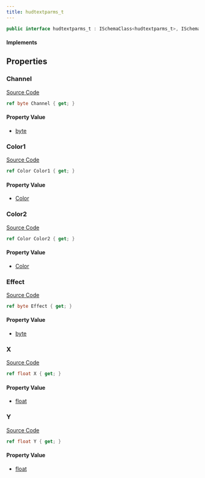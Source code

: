 ```yaml
---
title: hudtextparms_t
---
```


```csharp
public interface hudtextparms_t : ISchemaClass<hudtextparms_t>, ISchemaField, ISchemaClass, INativeHandle
```

#### Implements

## Properties

### Channel

[Source Code](https://github.com/swiftly-solution/swiftlys2/blob/beta/managed/src/SwiftlyS2.Generated/Schemas/Interfaces/hudtextparms_t.cs#L22)

```csharp
ref byte Channel { get; }
```

#### Property Value

- [byte](https://learn.microsoft.com/dotnet/api/system.byte)

### Color1

[Source Code](https://github.com/swiftly-solution/swiftlys2/blob/beta/managed/src/SwiftlyS2.Generated/Schemas/Interfaces/hudtextparms_t.cs#L16)

```csharp
ref Color Color1 { get; }
```

#### Property Value

- [Color](/docs/api/shared/natives/color)

### Color2

[Source Code](https://github.com/swiftly-solution/swiftlys2/blob/beta/managed/src/SwiftlyS2.Generated/Schemas/Interfaces/hudtextparms_t.cs#L18)

```csharp
ref Color Color2 { get; }
```

#### Property Value

- [Color](/docs/api/shared/natives/color)

### Effect

[Source Code](https://github.com/swiftly-solution/swiftlys2/blob/beta/managed/src/SwiftlyS2.Generated/Schemas/Interfaces/hudtextparms_t.cs#L20)

```csharp
ref byte Effect { get; }
```

#### Property Value

- [byte](https://learn.microsoft.com/dotnet/api/system.byte)

### X

[Source Code](https://github.com/swiftly-solution/swiftlys2/blob/beta/managed/src/SwiftlyS2.Generated/Schemas/Interfaces/hudtextparms_t.cs#L24)

```csharp
ref float X { get; }
```

#### Property Value

- [float](https://learn.microsoft.com/dotnet/api/system.single)

### Y

[Source Code](https://github.com/swiftly-solution/swiftlys2/blob/beta/managed/src/SwiftlyS2.Generated/Schemas/Interfaces/hudtextparms_t.cs#L26)

```csharp
ref float Y { get; }
```

#### Property Value

- [float](https://learn.microsoft.com/dotnet/api/system.single)

